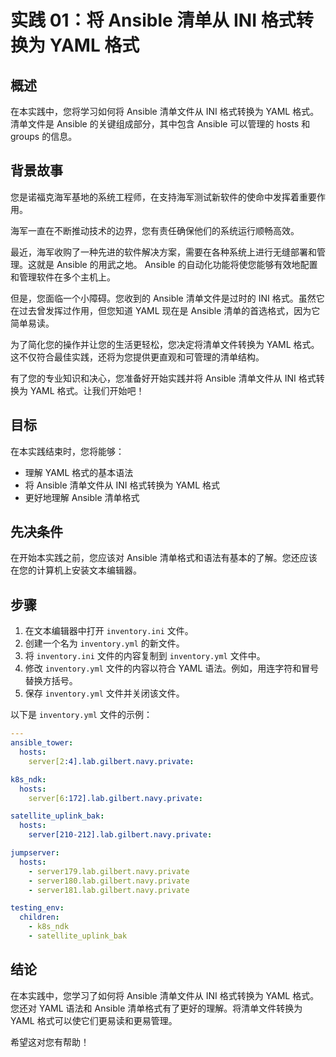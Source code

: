 # 实践 01：将 Ansible 清单从 INI 格式转换为 YAML 格式

## 概述

在本实践中，您将学习如何将 Ansible 清单文件从 INI 格式转换为 YAML 格式。清单文件是 Ansible 的关键组成部分，其中包含 Ansible 可以管理的 hosts 和 groups 的信息。

## 背景故事

您是诺福克海军基地的系统工程师，在支持海军测试新软件的使命中发挥着重要作用。

海军一直在不断推动技术的边界，您有责任确保他们的系统运行顺畅高效。

最近，海军收购了一种先进的软件解决方案，需要在各种系统上进行无缝部署和管理。这就是 Ansible 的用武之地。 Ansible 的自动化功能将使您能够有效地配置和管理软件在多个主机上。

但是，您面临一个小障碍。您收到的 Ansible 清单文件是过时的 INI 格式。虽然它在过去曾发挥过作用，但您知道 YAML 现在是 Ansible 清单的首选格式，因为它简单易读。

为了简化您的操作并让您的生活更轻松，您决定将清单文件转换为 YAML 格式。这不仅符合最佳实践，还将为您提供更直观和可管理的清单结构。

有了您的专业知识和决心，您准备好开始实践并将 Ansible 清单文件从 INI 格式转换为 YAML 格式。让我们开始吧！

## 目标

在本实践结束时，您将能够：

* 理解 YAML 格式的基本语法
* 将 Ansible 清单文件从 INI 格式转换为 YAML 格式
* 更好地理解 Ansible 清单格式

## 先决条件

在开始本实践之前，您应该对 Ansible 清单格式和语法有基本的了解。您还应该在您的计算机上安装文本编辑器。

## 步骤

1. 在文本编辑器中打开 `inventory.ini` 文件。
2. 创建一个名为 `inventory.yml` 的新文件。
3. 将 `inventory.ini` 文件的内容复制到 `inventory.yml` 文件中。
4. 修改 `inventory.yml` 文件的内容以符合 YAML 语法。例如，用连字符和冒号替换方括号。
5. 保存 `inventory.yml` 文件并关闭该文件。

以下是 `inventory.yml` 文件的示例：

```yaml
---
ansible_tower:
  hosts:
    server[2:4].lab.gilbert.navy.private:

k8s_ndk:
  hosts:
    server[6:172].lab.gilbert.navy.private:

satellite_uplink_bak:
  hosts:
    server[210-212].lab.gilbert.navy.private:

jumpserver:
  hosts:
    - server179.lab.gilbert.navy.private
    - server180.lab.gilbert.navy.private
    - server181.lab.gilbert.navy.private

testing_env:
  children:
    - k8s_ndk
    - satellite_uplink_bak
```

## 结论

在本实践中，您学习了如何将 Ansible 清单文件从 INI 格式转换为 YAML 格式。您还对 YAML 语法和 Ansible 清单格式有了更好的理解。将清单文件转换为 YAML 格式可以使它们更易读和更易管理。


希望这对您有帮助！ 
